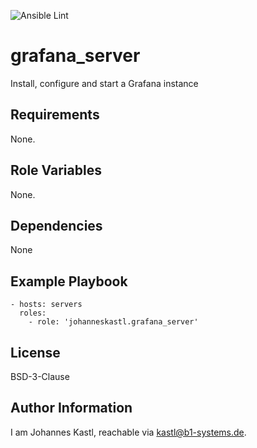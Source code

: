 ![Ansible Lint](https://github.com/johanneskastl/ansible-role-grafana_server/workflows/Ansible%20Lint/badge.svg)

grafana_server
=========

Install, configure and start a Grafana instance

Requirements
------------

None.

Role Variables
--------------

None.

Dependencies
------------

None

Example Playbook
----------------

    - hosts: servers
      roles:
        - role: 'johanneskastl.grafana_server'

License
-------

BSD-3-Clause

Author Information
------------------

I am Johannes Kastl, reachable via kastl@b1-systems.de.
